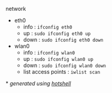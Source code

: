 network
- eth0  
  - info : `ifconfig eth0`
  - up : `sudo ifconfig eth0 up`
  - down : `sudo ifconfig eth0 down`
- wlan0  
  - info : `ifconfig wlan0`
  - up : `sudo ifconfig wlan0 up`
  - down : `sudo ifconfig wlan0 down`
  - list access points : `iwlist scan`

\* *generated using [hotshell](https://github.com/julienmoumne/hotshell)*